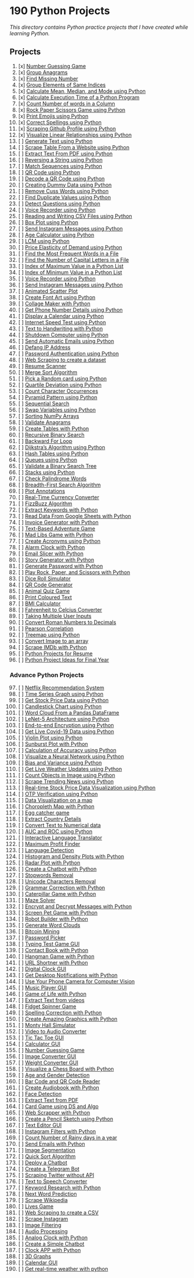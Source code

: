 # 190 Python Projects

_This directory contains Python practice projects that I have created while learning Python._

## Projects

1. [x] [Number Guessing Game](1_Number_guessing_game.py)
2. [x] [Group Anagrams](2_Group_Anagrams.py)
3. [x] [Find Missing Number](3_Find_missing_number.py)
4. [x] [Group Elements of Same Indices](4_Group_elements_of_same_indeces.py)
5. [x] [Calculate Mean, Median, and Mode using Python](5_Calculate_Mean_Median_Mode.py)
6. [x] [Calculate Execution Time of a Python Program](6_Execution_Time_of_program.py)
7. [x] [Count Number of words in a Column](7_Count_no_of_words_in_column.py)
8. [x] [Rock Paper Scissors Game using Python](../Rock_paper_scissors/rockPaperScissors.py)
9. [x] [Print Emojis using Python](9_Print_emojis.py)
10. [x] [Correct Spellings using Python](10_Correct_spellings.py)
11. [x] [Scraping Github Profile using Python](11_Scrape_github_profile.py)
12. [x] [Visualize Linear Relationships using Python](12_Visualize_linear_reln.py)
13. [ ] [Generate Text using Python](/)
14. [ ] [Scrape Table From a Website using Python](/)
15. [ ] [Extract Text From PDF using Python](/)
16. [ ] [Reversing a String using Python](/)
17. [ ] [Match Sequences using Python](/)
18. [ ] [QR Code using Python](/)
19. [ ] [Decode a QR Code using Python](/)
20. [ ] [Creating Dummy Data using Python](/)
21. [ ] [Remove Cuss Words using Python](/)
22. [ ] [Find Duplicate Values using Python](/)
23. [ ] [Detect Questions using Python](/)
24. [ ] [Voice Recorder using Python](/)
25. [ ] [Reading and Writing CSV Files using Python](/)
26. [ ] [Box Plot using Python](/)
27. [ ] [Send Instagram Messages using Python](/)
28. [ ] [Age Calculator using Python](/)
29. [ ] [LCM using Python](/)
30. [ ] [Price Elasticity of Demand using Python](/)
31. [ ] [Find the Most Frequent Words in a File](/)
32. [ ] [Find the Number of Capital Letters in a File](/)
33. [ ] [Index of Maximum Value in a Python List](/)
34. [ ] [Index of Minimum Value in a Python List](/)
35. [ ] [Voice Recorder using Python](/)
36. [ ] [Send Instagram Messages using Python](/)
37. [ ] [Animated Scatter Plot](/)
38. [ ] [Create Font Art using Python](/)
39. [ ] [Collage Maker with Python](/)
40. [ ] [Get Phone Number Details using Python](/)
41. [ ] [Display a Calendar using Python](/)
42. [ ] [Internet Speed Test using Python](/)
43. [ ] [Text to Handwriting with Python](/)
44. [ ] [Shutdown Computer using Python](/)
45. [ ] [Send Automatic Emails using Python](/)
46. [ ] [Defang IP Address](/)
47. [ ] [Password Authentication using Python](/)
48. [ ] [Web Scraping to create a dataset](/)
49. [ ] [Resume Scanner](/)
50. [ ] [Merge Sort Algorithm](/)
51. [ ] [Pick a Random card using Python](/)
52. [ ] [Quartile Deviation using Python](/)
53. [ ] [Count Character Occurrences](/)
54. [ ] [Pyramid Pattern using Python](/)
55. [ ] [Sequential Search](/)
56. [ ] [Swap Variables using Python](/)
57. [ ] [Sorting NumPy Arrays](/)
58. [ ] [Validate Anagrams](/)
59. [ ] [Create Tables with Python](/)
60. [ ] [Recursive Binary Search](/)
61. [ ] [Backward For Loop](/)
62. [ ] [Dijkstra’s Algorithm using Python](/)
63. [ ] [Hash Tables using Python](/)
64. [ ] [Queues using Python](/)
65. [ ] [Validate a Binary Search Tree](/)
66. [ ] [Stacks using Python](/)
67. [ ] [Check Palindrome Words](/)
68. [ ] [Breadth-First Search Algorithm](/)
69. [ ] [Plot Annotations](/)
70. [ ] [Real-Time Currency Converter](/)
71. [ ] [FizzBuzz Algorithm](/)
72. [ ] [Extract Keywords with Python](/)
73. [ ] [Read Data From Google Sheets with Python](/)
74. [ ] [Invoice Generator with Python](/)
75. [ ] [Text-Based Adventure Game](/)
76. [ ] [Mad Libs Game with Python](/)
77. [ ] [Create Acronyms using Python](/)
78. [ ] [Alarm Clock with Python](/)
79. [ ] [Email Slicer with Python](/)
80. [ ] [Story Generator with Python](/)
81. [ ] [Generate Password with Python](/)
82. [ ] [Play Rock, Paper, and Scissors with Python](/)
83. [ ] [Dice Roll Simulator](/)
84. [ ] [QR Code Generator](/)
85. [ ] [Animal Quiz Game](/)
86. [ ] [Print Coloured Text](/)
87. [ ] [BMI Calculator](/)
88. [ ] [Fahrenheit to Celcius Converter](/)
89. [ ] [Taking Multiple User Inputs](/)
90. [ ] [Convert Roman Numbers to Decimals](/)
91. [ ] [Pearson Correlation](/)
92. [ ] [Treemap using Python](/)
93. [ ] [Convert Image to an array](/)
94. [ ] [Scrape IMDb with Python](/)
95. [ ] [Python Projects for Resume](/)
96. [ ] [Python Project Ideas for Final Year](/)

### Advance Python Projects

97. [ ] [Netflix Recommendation System](/)
98. [ ] [Time Series Graph using Python](/)
99. [ ] [Get Stock Price Data using Python](/)
100.  [ ] [Candlestick Chart using Python](/)
101.  [ ] [Word Cloud From a Pandas DataFrame](/)
102.  [ ] [LeNet-5 Architecture using Python](/)
103.  [ ] [End-to-end Encryption using Python](/)
104.  [ ] [Get Live Covid-19 Data using Python](/)
105.  [ ] [Violin Plot using Python](/)
106.  [ ] [Sunburst Plot with Python](/)
107.  [ ] [Calculation of Accuracy using Python](/)
108.  [ ] [Visualize a Neural Network using Python](/)
109.  [ ] [Bias and Variance using Python](/)
110.  [ ] [Get Live Weather Updates using Python](/)
111.  [ ] [Count Objects in Image using Python](/)
112.  [ ] [Scrape Trending News using Python](/)
113.  [ ] [Real-time Stock Price Data Visualization using Python](/)
114.  [ ] [OTP Verification using Python](/)
115.  [ ] [Data Visualization on a map](/)
116.  [ ] [Choropleth Map with Python](/)
117.  [ ] [Egg catcher game](/)
118.  [ ] [Extract Country Details](/)
119.  [ ] [Convert Text to Numerical data](/)
120.  [ ] [AUC and ROC using Python](/)
121.  [ ] [Interactive Language Translator](/)
122.  [ ] [Maximum Profit Finder](/)
123.  [ ] [Language Detection](/)
124.  [ ] [Histogram and Density Plots with Python](/)
125.  [ ] [Radar Plot with Python](/)
126.  [ ] [Create a Chatbot with Python](/)
127.  [ ] [Stopwords Removal](/)
128.  [ ] [Unicode Characters Removal](/)
129.  [ ] [Grammar Correction with Python](/)
130.  [ ] [Caterpillar Game with Python](/)
131.  [ ] [Maze Solver](/)
132.  [ ] [Encrypt and Decrypt Messages with Python](/)
133.  [ ] [Screen Pet Game with Python](/)
134.  [ ] [Robot Builder with Python](/)
135.  [ ] [Generate Word Clouds](/)
136.  [ ] [Bitcoin Mining](/)
137.  [ ] [Password Picker](/)
138.  [ ] [Typing Test Game GUI](/)
139.  [ ] [Contact Book with Python](/)
140.  [ ] [Hangman Game with Python](/)
141.  [ ] [URL Shortner with Python](/)
142.  [ ] [Digital Clock GUI](/)
143.  [ ] [Get Desktop Notifications with Python](/)
144.  [ ] [Use Your Phone Camera for Computer Vision](/)
145.  [ ] [Music Player GUI](/)
146.  [ ] [Game of Life with Python](/)
147.  [ ] [Extract Text from videos](/)
148.  [ ] [Fidget Spinner Game](/)
149.  [ ] [Spelling Correction with Python](/)
150.  [ ] [Create Amazing Graphics with Python](/)
151.  [ ] [Monty Hall Simulator](/)
152.  [ ] [Video to Audio Converter](/)
153.  [ ] [Tic Tac Toe GUI](/)
154.  [ ] [Calculator GUI](/)
155.  [ ] [Number Guessing Game](/)
156.  [ ] [Image Converter GUI](/)
157.  [ ] [Weight Converter GUI](/)
158.  [ ] [Visualize a Chess Board with Python](/)
159.  [ ] [Age and Gender Detection](/)
160.  [ ] [Bar Code and QR Code Reader](/)
161.  [ ] [Create Audiobook with Python](/)
162.  [ ] [Face Detection](/)
163.  [ ] [Extract Text from PDF](/)
164.  [ ] [Card Game using DS and Algo](/)
165.  [ ] [Web Scrapper with Python](/)
166.  [ ] [Create a Pencil Sketch using Python](/)
167.  [ ] [Text Editor GUI](/)
168.  [ ] [Instagram Filters with Python](/)
169.  [ ] [Count Number of Rainy days in a year](/)
170.  [ ] [Send Emails with Python](/)
171.  [ ] [Image Segmentation](/)
172.  [ ] [Quick Sort Algorithm](/)
173.  [ ] [Deploy a Chatbot](/)
174.  [ ] [Create a Telegram Bot](/)
175.  [ ] [Scraping Twitter without API](/)
176.  [ ] [Text to Speech Converter](/)
177.  [ ] [Keyword Research with Python](/)
178.  [ ] [Next Word Prediction](/)
179.  [ ] [Scrape Wikipedia](/)
180.  [ ] [Lives Game](/)
181.  [ ] [Web Scraping to create a CSV](/)
182.  [ ] [Scrape Instagram](/)
183.  [ ] [Image Filtering](/)
184.  [ ] [Audio Processing](/)
185.  [ ] [Analog Clock with Python](/)
186.  [ ] [Create a Simple Chatbot](/)
187.  [ ] [Clock APP with Python](/)
188.  [ ] [3D Graphs](/)
189.  [ ] [Calendar GUI](/)
190.  [ ] [Get real-time weather with python](/)
